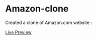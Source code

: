 # Amazon-clone

Created a clone of Amazon.com website :

[Live Preview](https://amazon-basic.vercel.app/)

